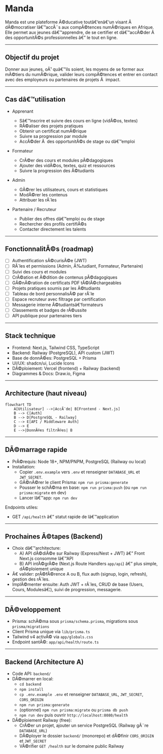 ﻿# Manda

Manda est une plateforme Ã©ducative toutâ€‘enâ€‘un visant Ã  dÃ©mocratiser lâ€™accÃ¨s aux compÃ©tences numÃ©riques en Afrique. Elle permet aux jeunes dâ€™apprendre, de se certifier et dâ€™accÃ©der Ã  des opportunitÃ©s professionnelles â€” le tout en ligne.

---

## Objectif du projet

Donner aux jeunes, oÃ¹ quâ€™ils soient, les moyens de se former aux mÃ©tiers du numÃ©rique, valider leurs compÃ©tences et entrer en contact avec des employeurs ou partenaires de projets Ã  impact.

---

## Cas dâ€™utilisation

- Apprenant

  - Sâ€™inscrire et suivre des cours en ligne (vidÃ©os, textes)
  - RÃ©aliser des projets pratiques
  - Obtenir un certificat numÃ©rique
  - Suivre sa progression par module
  - AccÃ©der Ã  des opportunitÃ©s de stage ou dâ€™emploi

- Formateur

  - CrÃ©er des cours et modules pÃ©dagogiques
  - Ajouter des vidÃ©os, textes, quiz et ressources
  - Suivre la progression des Ã©tudiants

- Admin

  - GÃ©rer les utilisateurs, cours et statistiques
  - ModÃ©rer les contenus
  - Attribuer les rÃ´les

- Partenaire / Recruteur
  - Publier des offres dâ€™emploi ou de stage
  - Rechercher des profils certifiÃ©s
  - Contacter directement les talents

---

## FonctionnalitÃ©s (roadmap)

- [ ] Authentification sÃ©curisÃ©e (JWT)
- [ ] RÃ´les et permissions (Admin, Ã‰tudiant, Formateur, Partenaire)
- [ ] Suivi des cours et modules
- [ ] CrÃ©ation et Ã©dition de contenus pÃ©dagogiques
- [ ] GÃ©nÃ©ration de certificats PDF tÃ©lÃ©chargeables
- [ ] Projets pratiques soumis par les Ã©tudiants
- [ ] Tableau de bord personnalisÃ© par rÃ´le
- [ ] Espace recruteur avec filtrage par certification
- [ ] Messagerie interne Ã©tudiantsâ€‘formateurs
- [ ] Classements et badges de rÃ©ussite
- [ ] API publique pour partenaires tiers

---

## Stack technique

- Frontend: Next.js, Tailwind CSS, TypeScript
- Backend: Railway (PostgreSQL), API custom (JWT)
- Base de donnÃ©es: PostgreSQL + Prisma
- UI/UX: shadcn/ui, Lucide Icons
- DÃ©ploiement: Vercel (frontend) + Railway (backend)
- Diagrammes & Docs: Draw.io, Figma

---

## Architecture (haut niveau)

```mermaid
flowchart TD
    A[Utilisateur] -->|AccÃ¨de| B[Frontend - Next.js]
    B --> C[Auth]
    B --> D[PostgreSQL - Railway]
    C --> E[API / Middleware Auth]
    D --> E
    E -->|DonnÃ©es filtrÃ©es| B
```

---

## DÃ©marrage rapide

- PrÃ©requis: Node 18+, NPM/PNPM, PostgreSQL (Railway ou local)
- Installation:
  - Copier `.env.example` vers `.env` et renseigner `DATABASE_URL` et `JWT_SECRET`.
  - GÃ©nÃ©rer le client Prisma: `npm run prisma:generate`
  - Pousser le schÃ©ma en base: `npm run prisma:push` (ou `npm run prisma:migrate` en dev)
  - Lancer lâ€™app: `npm run dev`

Endpoints utiles:

- GET `/api/health` â€” statut rapide de lâ€™application

---

## Prochaines Ã©tapes (Backend)

- Choix dâ€™architecture:
  - A) API dÃ©diÃ©e sur Railway (Express/Nest + JWT) â€” Front Next.js consomme lâ€™API
  - B) API intÃ©grÃ©e (Next.js Route Handlers `app/api`) â€” plus simple, dÃ©ploiement unique
- Ã€ valider: prÃ©fÃ©rence A ou B, flux auth (signup, login, refresh), gestion des rÃ´les.
- ImplÃ©menter ensuite: Auth JWT + rÃ´les, CRUD de base (Users, Cours, Modulesâ€¦), suivi de progression, messagerie.

---

## DÃ©veloppement

- Prisma: schÃ©ma sous `prisma/schema.prisma`, migrations sous `prisma/migrations`
- Client Prisma unique via `lib/prisma.ts`
- Tailwind v4 activÃ© via `app/globals.css`
- Endpoint santÃ©: `app/api/health/route.ts`

---

## Backend (Architecture A)

- Code API: `backend/`
- DÃ©marrer en local:
  - `cd backend`
  - `npm install`
  - `cp .env.example .env` et renseigner `DATABASE_URL`, `JWT_SECRET`, `CORS_ORIGIN`
  - `npm run prisma:generate`
  - (optionnel) `npm run prisma:migrate` ou `prisma db push`
  - `npm run dev` puis ouvrir `http://localhost:8080/health`
- DÃ©ploiement Railway (free):
  - CrÃ©er un projet, ajouter un service PostgreSQL (Railway gÃ¨re `DATABASE_URL`)
  - DÃ©ployer le dossier `backend/` (monorepo) et dÃ©finir `CORS_ORIGIN` et `JWT_SECRET`
  - VÃ©rifier `GET /health` sur le domaine public Railway

